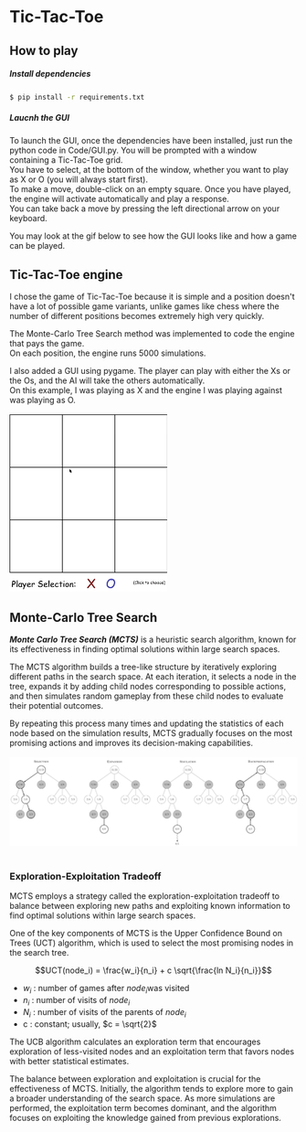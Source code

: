 # Tic-Tac-Toe
## How to play
##### Install dependencies
```sh
$ pip install -r requirements.txt
```

##### Laucnh the GUI
To launch the GUI, once the dependencies have been installed, just run the python code in Code/GUI.py. You will be prompted with a window containing a Tic-Tac-Toe grid. <br>
You have to select, at the bottom of the window, whether you want to play as X or O (you will always start first). <br>
To make a move, double-click on an empty square. Once you have played, the engine will activate automatically and play a response. <br>
You can take back a move by pressing the left directional arrow on your keyboard.

You may look at the gif below to see how the GUI looks like and how a game can be played. 

## Tic-Tac-Toe engine

I chose the game of Tic-Tac-Toe because it is simple and a position doesn't have a lot of possible game variants, unlike games like chess where the number of different positions becomes extremely high very quickly. 

The Monte-Carlo Tree Search method was implemented to code the engine that pays the game. <br>
On each position, the engine runs 5000 simulations.

I also added a GUI using pygame. The player can play with either the Xs or the Os, and the AI will take the others automatically. <br>
On this example, I was playing as X and the engine I was playing against was playing as O.</br> </br>
![gui](/assets/gif/game.gif)

## Monte-Carlo Tree Search

**_Monte Carlo Tree Search (MCTS)_** is a heuristic search algorithm, known for its effectiveness in finding optimal solutions within large search spaces. <br/>

The MCTS algorithm builds a tree-like structure by iteratively exploring different paths in the search space. At each iteration, it selects a node in the tree, expands it by adding child nodes corresponding to possible actions, and then simulates random gameplay from these child nodes to evaluate their potential outcomes.

By repeating this process many times and updating the statistics of each node based on the simulation results, MCTS gradually focuses on the most promising actions and improves its decision-making capabilities. <br/><br/>
![mcts](assets/images/mcts.png) <br/><br/>

### Exploration-Exploitation Tradeoff

MCTS employs a strategy called the exploration-exploitation tradeoff to balance between exploring new paths and exploiting known information to find optimal solutions within large search spaces.

One of the key components of MCTS is the Upper Confidence Bound on Trees (UCT) algorithm, which is used to select the most promising nodes in the search tree. 

$$UCT(node_i) = \frac{w_i}{n_i} + c \sqrt{\frac{ln N_i}{n_i}}$$ 
- $w_i$ : number of games after $node_i$was visited
- $n_i$ : number of visits of $node_i$
- $N_i$ : number of visits of the parents of $node_i$
- c : constant; usually, $c = \sqrt{2}$

The UCB algorithm calculates an exploration term that encourages exploration of less-visited nodes and an exploitation term that favors nodes with better statistical estimates.

The balance between exploration and exploitation is crucial for the effectiveness of MCTS. Initially, the algorithm tends to explore more to gain a broader understanding of the search space. As more simulations are performed, the exploitation term becomes dominant, and the algorithm focuses on exploiting the knowledge gained from previous explorations.
